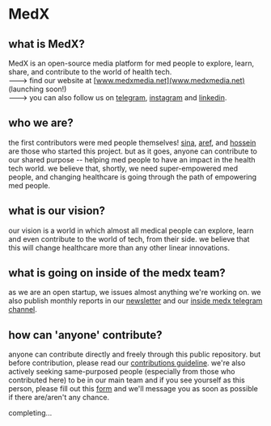 # MedX
## what is MedX?
MedX is an open-source media platform for med people to explore, learn, share, and contribute to the world of health tech.  
---> find our website at [www.medxmedia.net](www.medxmedia.net) (launching soon!)  
---> you can also follow us on [telegram](https://t.me/medxmedia_net), [instagram](https://www.instagram.com/medxmedia_net) and [linkedin](https://www.linkedin.com/company/medxstartup).  

## who we are?
the first contributors were med people themselves! [sina](https://github.com/Sinusealpha), [aref](https://github.com/aref-asadi), and [hossein](https://github.com/hossein-kazzemi) are those who started this project. but as it goes, anyone can contribute to our shared purpose -- helping med people to have an impact in the health tech world. we believe that, shortly, we need super-empowered med people, and changing healthcare is going through the path of empowering med people.

## what is our vision?
our vision is a world in which almost all medical people can explore, learn and even contribute to the world of tech, from their side. we believe that this will change healthcare more than any other linear innovations. 

## what is going on inside of the medx team?
as we are an open startup, we issues almost anything we're working on. we also publish monthly reports in our [newsletter](https://medxmedia.substack.com/) and our [inside medx telegram channel](https://t.me/insidemedx).

## how can 'anyone' contribute?
anyone can contribute directly and freely through this public repository. but before contribution, please read our [contributions guideline](). we're also actively seeking same-purposed people (especially from those who contributed here) to be in our main team and if you see yourself as this person, please fill out this [form]() and we'll message you as soon as possible if there are/aren't any chance.





completing...
